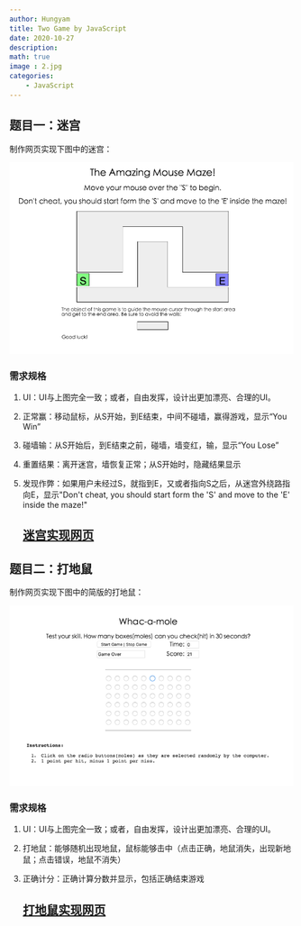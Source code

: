 ```yaml
---
author: Hungyam
title: Two Game by JavaScript
date: 2020-10-27
description: 
math: true
image : 2.jpg
categories:
    - JavaScript
---
```


## 题目一：迷宫

制作网页实现下图中的迷宫：

![img](maze.png)

### 需求规格

1. UI：UI与上图完全一致；或者，自由发挥，设计出更加漂亮、合理的UI。

2. 正常赢：移动鼠标，从S开始，到E结束，中间不碰墙，赢得游戏，显示“You Win”

3. 碰墙输：从S开始后，到E结束之前，碰墙，墙变红，输，显示“You Lose”

4. 重置结果：离开迷宫，墙恢复正常；从S开始时，隐藏结果显示

5. 发现作弊：如果用户未经过S，就指到E，又或者指向S之后，从迷宫外绕路指向E，显示"Don't cheat, you should start form the 'S' and move to the 'E' inside the maze!"

   ## [迷宫实现网页](index1.html)

## 题目二：打地鼠

制作网页实现下图中的简版的打地鼠：

![img](mole.png)

### 需求规格

1. UI：UI与上图完全一致；或者，自由发挥，设计出更加漂亮、合理的UI。

2. 打地鼠：能够随机出现地鼠，鼠标能够击中（点击正确，地鼠消失，出现新地鼠；点击错误，地鼠不消失）

3. 正确计分：正确计算分数并显示，包括正确结束游戏

   ## [打地鼠实现网页](index.html)